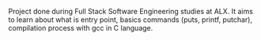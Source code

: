 Project done during Full Stack Software Engineering studies at ALX. It aims to learn about what is entry point, basics commands (puts, printf, putchar), compilation process with gcc in C language.

